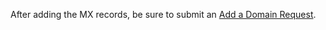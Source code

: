 After adding the MX records, be sure to submit an [Add a Domain Request](http://www.pobox.com/login/mason/edit/mypobox.mhtml).

